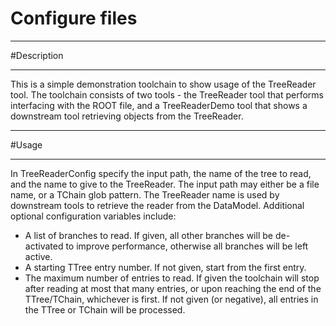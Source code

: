 # Configure files

***********************
#Description
**********************

This is a simple demonstration toolchain to show usage of the TreeReader tool.
The toolchain consists of two tools - the TreeReader tool that performs interfacing with the ROOT file, and a TreeReaderDemo tool that shows a downstream tool retrieving objects from the TreeReader.

************************
#Usage
************************

In TreeReaderConfig specify the input path, the name of the tree to read, and the name to give to the TreeReader.
The input path may either be a file name, or a TChain glob pattern. The TreeReader name is used by downstream
tools to retrieve the reader from the DataModel.
Additional optional configuration variables include:
* A list of branches to read. If given, all other branches will be de-activated to improve performance, otherwise all branches will be left active.
* A starting TTree entry number. If not given, start from the first entry.
* The maximum number of entries to read. If given the toolchain will stop after reading at most that many entries, or upon reaching the end of the TTree/TChain, whichever is first. If not given (or negative), all entries in the TTree or TChain will be processed.
